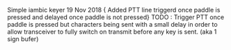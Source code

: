 Simple iambic keyer
19 Nov 2018 {
   Added PTT line triggerd once paddle is pressed and delayed once paddle is not pressed}
 TODO : Trigger PTT once paddle is pressed but characters being sent with a small delay in order to allow transceiver to fully
        switch on transmit before any key is sent. (aka 1 sign bufer)  
    
